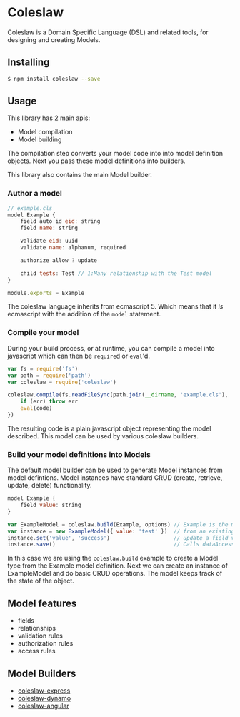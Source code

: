 # Coleslaw

Coleslaw is a Domain Specific Language (DSL) and related tools, for designing and creating Models.

## Installing
```bash
$ npm install coleslaw --save
```

## Usage
This library has 2 main apis:
- Model compilation
- Model building

The compilation step converts your model code into into model definition objects. Next you pass these model definitions into builders.

This library also contains the main Model builder.

### Author a model
```javascript
// example.cls
model Example {
    field auto id eid: string
    field name: string

    validate eid: uuid
    validate name: alphanum, required

    authorize allow ? update

    child tests: Test // 1:Many relationship with the Test model
}

module.exports = Example
```

The coleslaw language inherits from ecmascript 5. Which means that it _is_ ecmascript with the addition of the `model` statement.

### Compile your model
During your build process, or at runtime, you can compile a model into javascript which can then be `require`d or `eval`'d.
```javascript
var fs = require('fs')
var path = require('path')
var coleslaw = require('coleslaw')

coleslaw.compile(fs.readFileSync(path.join(__dirname, 'example.cls'), 'utf8'), (err, code) => {
    if (err) throw err
    eval(code)
})
```

The resulting code is a plain javascript object representing the model described. This model can be used by various coleslaw builders.

### Build your model definitions into Models
The default model builder can be used to generate Model instances from model defintions. Model instances have standard CRUD (create, retrieve, update, delete) functionality.

```javascript
model Example {
    field value: string
}

var ExampleModel = coleslaw.build(Example, options) // Example is the model definition
var instance = new ExampleModel({ value: 'test' })  // from an existing object
instance.set('value', 'success')                    // update a field value
instance.save()                                     // Calls dataAccess.update()
```

In this case we are using the `coleslaw.build` example to create a Model type from the Example model definition. Next we can create an instance of ExampleModel and do basic CRUD operations. The model keeps track of the state of the object.

## Model features
- fields
- relationships
- validation rules
- authorization rules
- access rules

## Model Builders
- [coleslaw-express](http://npmjs.org/package/coleslaw-express)
- [coleslaw-dynamo](http://npmjs.org/package/coleslaw-dynamo)
- [coleslaw-angular](http://npmjs.org/package/coleslaw-angular)
